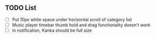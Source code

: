 ## TODO List

- [ ] Put 10px white space under horizontal scroll of category list
- [ ] Music player timebar thumb hold and drag functionality doesn't work
- [ ] In notification, Kanka should be full size